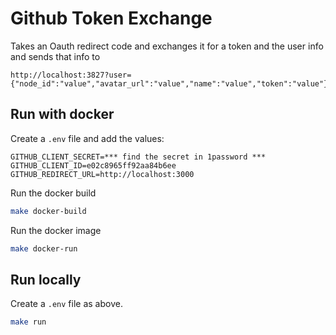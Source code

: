 # Github Token Exchange

Takes an Oauth redirect code and exchanges it for a token and the user info and sends that info to 

```
http://localhost:3827?user={"node_id":"value","avatar_url":"value","name":"value","token":"value"}
```

## Run with docker

Create a `.env` file and add the values: 
```
GITHUB_CLIENT_SECRET=*** find the secret in 1password ***
GITHUB_CLIENT_ID=e02c8965ff92aa84b6ee
GITHUB_REDIRECT_URL=http://localhost:3000
```

Run the docker build

```bash
make docker-build
```

Run the docker image

```bash
make docker-run
```

## Run locally


Create a `.env` file as above.

```bash
make run
```
